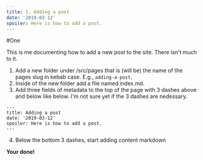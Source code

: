 ```yaml
---
title: 1. Adding a post
date: '2019-03-12'
spoiler: Here is how to add a post.
---
```


#One

This is me documenting how to add a new post to the site. There isn't much to it.

1. Add a new folder under /src/pages that is (will be) the name of the pages slug in kebab case. E.g., `adding-a-post`.
1. Inside of the new folder add a file named index.md.
1. Add three fields of metadata to the top of the page with 3 dashes above and below like below. I'm not sure yet if the 3 dashes are nedessary.

```
---
title: Adding a post
date: '2019-03-12'
spoiler: Here is how to add a post.
---
```

4. Below the bottom 3 dashes, start adding content markdown

**Your done!**